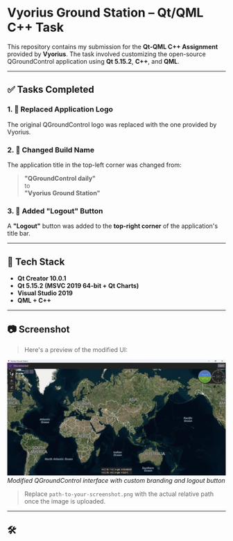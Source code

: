 # Vyorius Ground Station – Qt/QML C++ Task

This repository contains my submission for the **Qt-QML C++ Assignment** provided by **Vyorius**. The task involved customizing the open-source QGroundControl application using **Qt 5.15.2**, **C++**, and **QML**.

---

## ✅ Tasks Completed

### 1. 🔄 Replaced Application Logo
The original QGroundControl logo was replaced with the one provided by Vyorius.

### 2. 📝 Changed Build Name
The application title in the top-left corner was changed from:

> **"QGroundControl daily"**  
to  
> **"Vyorius Ground Station"**

### 3. 🔘 Added "Logout" Button
A **"Logout"** button was added to the **top-right corner** of the application's title bar.

---

## 🧰 Tech Stack

- **Qt Creator 10.0.1**
- **Qt 5.15.2 (MSVC 2019 64-bit + Qt Charts)**
- **Visual Studio 2019**
- **QML + C++**

---

## 📷 Screenshot

> Here's a preview of the modified UI:

![Vyorius Ground Station UI](./Screenshot.png)  
*Modified QGroundControl interface with custom branding and logout button*

> Replace `path-to-your-screenshot.png` with the actual relative path once the image is uploaded.

---

## 🛠
